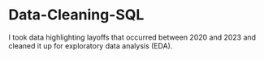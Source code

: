# Data-Cleaning-SQL

I took data highlighting layoffs that occurred between 2020 and 2023 and cleaned it up for exploratory data analysis (EDA).
